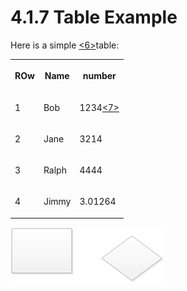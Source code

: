 <html dir="LTR" xmlns:mshelp="http://msdn.microsoft.com/mshelp" xmlns:ddue="http://ddue.schemas.microsoft.com/authoring/2003/5" xmlns:xlink="http://www.w3.org/1999/xlink" xmlns:tool="http://www.microsoft.com/tooltip">
 <body>
 <div id="header">
 <h1 class="heading">4.1.7 Table Example</h1>
 </div>
 <div id="mainSection">
 <div id="mainBody">
 <div id="allHistory" class="saveHistory"></div>
 <div id="sectionSection0" class="section" name="collapseableSection">
 

<p>Here is a simple <a id="Appendix_A_Target_6"></a><a href="f810325e-121a-4d2c-82da-e3f3c10a501b.md#Appendix_A_6" aria-label="Product behavior note 6">&lt;6&gt;</a>table:</p>

<table aria-label="A simple table">
 <tr>
 <th>
 <p>ROw</p>
 </th>
 <th>
 <p>Name</p>
 </th>
 <th>
 <p>number</p>
 </th>
 </tr>
 <tr>
 <td>
 <p>1</p>
 </td>
 <td>
 <p>Bob</p>
 </td>
 <td>
 <p>1234<a id="Appendix_A_Target_7"></a><a href="f810325e-121a-4d2c-82da-e3f3c10a501b.md#Appendix_A_7" aria-label="Product behavior note 7">&lt;7&gt;</a></p>
 </td>
 </tr>
 <tr>
 <td>
 <p>2</p>
 </td>
 <td>
 <p>Jane</p>
 </td>
 <td>
 <p>3214</p>
 </td>
 </tr>
 <tr>
 <td>
 <p>3</p>
 </td>
 <td>
 <p>Ralph</p>
 </td>
 <td>
 <p>4444</p>
 </td>
 </tr>
 <tr>
 <td>
 <p>4</p>
 </td>
 <td>
 <p>Jimmy</p>
 </td>
 <td>
 <p>3.01264</p>
 </td>
 </tr>
</table>

<p> </p>

<p><img id="MS-CANARYBLOCK_pictb4eb3f9e-7934-4106-912f-89fcbce2c272.png" src="MS-CANARYBLOCK_files/image022.png"></p>


 </div>
 </div>
 </div>
 </body>
</html>